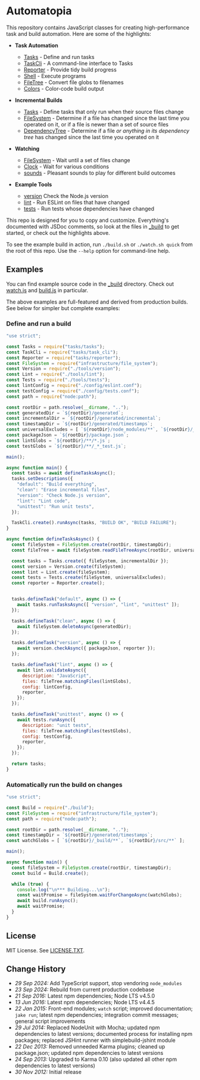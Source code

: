 # Automatopia

This repository contains JavaScript classes for creating high-performance task and build automation. Here are some of the highlights:

* **Task Automation**
  * [Tasks](_build/node_modules/tasks/tasks.js) - Define and run tasks
  * [TaskCli](_build/node_modules/tasks/task_cli.js) - A command-line interface to Tasks
  * [Reporter](_build/node_modules/tasks/reporter.js) - Provide tidy build progress
  * [Shell](_build/node_modules/infrastructure/shell.js) - Execute programs
  * [FileTree](_build/node_modules/infrastructure/file_tree.js) - Convert file globs to filenames
  * [Colors](_build/node_modules/infrastructure/colors.js) - Color-code build output

* **Incremental Builds**
  * [Tasks](_build/node_modules/tasks/tasks.js) - Define tasks that only run when their source files change
  * [FileSystem](_build/node_modules/infrastructure/file_system.js) - Determine if a file has changed since the last time you operated on it, or if a file is newer than a set of source files
  * [DependencyTree](_build/node_modules/tasks/dependency_tree.js) - Determine if a file *or anything in its dependency tree* has changed since the last time you operated on it 

* **Watching**
  * [FileSystem](_build/node_modules/infrastructure/file_system.js) - Wait until a set of files change
  * [Clock](_build/node_modules/infrastructure/clock.js) - Wait for various conditions
  * [sounds](_build/sounds) - Pleasant sounds to play for different build outcomes 

* **Example Tools**
  * [version](_build/tools/version.js) Check the Node.js version
  * [lint](_build/tools/lint.js) - Run ESLint on files that have changed
  * [tests](_build/tools/tests.js) - Run tests whose dependencies have changed 

This repo is designed for you to copy and customize. Everything's documented with JSDoc comments, so look at the files in [_build](_build) to get started, or check out the highlights above.

To see the example build in action, run `./build.sh` or `./watch.sh quick` from the root of this repo. Use the `--help` option for command-line help.


## Examples

You can find example source code in the [_build](_build) directory. Check out [watch.js](_build/watch.js) and [build.js](_build/build.js) in particular.

The above examples are full-featured and derived from production builds. See below for simpler but complete examples:

### Define and run a build

```javascript
"use strict";

const Tasks = require("tasks/tasks");
const TaskCli = require("tasks/task_cli");
const Reporter = require("tasks/reporter");
const FileSystem = require("infrastructure/file_system");
const Version = require("./tools/version");
const Lint = require("./tools/lint");
const Tests = require("./tools/tests");
const lintConfig = require("./config/eslint.conf");
const testConfig = require("./config/tests.conf");
const path = require("node:path");

const rootDir = path.resolve(__dirname, "..");
const generatedDir = `${rootDir}/generated`;
const incrementalDir = `${rootDir}/generated/incremental`;
const timestampDir = `${rootDir}/generated/timestamps`;
const universalExcludes = [ `${rootDir}/node_modules/**`, `${rootDir}/_build/node_modules/tests/vendor/**` ];
const packageJson = `${rootDir}/package.json`;
const lintGlobs = `${rootDir}/**/*.js`;
const testGlobs = `${rootDir}/**/_*_test.js`;

main();

async function main() {
  const tasks = await defineTasksAsync();
  tasks.setDescriptions({
    "default": "Build everything",
    "clean": "Erase incremental files",
    "version": "Check Node.js version",
    "lint": "Lint code",
    "unittest": "Run unit tests",
  });

  TaskCli.create().runAsync(tasks, "BUILD OK", "BUILD FAILURE");
}

async function defineTasksAsync() {
  const fileSystem = FileSystem.create(rootDir, timestampDir);
  const fileTree = await fileSystem.readFileTreeAsync(rootDir, universalExcludes);

  const tasks = Tasks.create({ fileSystem, incrementalDir });
  const version = Version.create(fileSystem);
  const lint = Lint.create(fileSystem);
  const tests = Tests.create(fileSystem, universalExcludes);
  const reporter = Reporter.create();


  tasks.defineTask("default", async () => {
    await tasks.runTasksAsync([ "version", "lint", "unittest" ]);
  });

  tasks.defineTask("clean", async () => {
    await fileSystem.deleteAsync(generatedDir);
  });

  tasks.defineTask("version", async () => {
    await version.checkAsync({ packageJson, reporter });
  });

  tasks.defineTask("lint", async () => {
    await lint.validateAsync({
      description: "JavaScript",
      files: fileTree.matchingFiles(lintGlobs),
      config: lintConfig,
      reporter,
    });
  });

  tasks.defineTask("unittest", async () => {
    await tests.runAsync({
      description: "unit tests",
      files: fileTree.matchingFiles(testGlobs),
      config: testConfig,
      reporter,
    });
  });

  return tasks;
}
```

### Automatically run the build on changes
```javascript
"use strict";

const Build = require("./build");
const FileSystem = require("infrastructure/file_system");
const path = require("node:path");

const rootDir = path.resolve(__dirname, "..");
const timestampDir = `${rootDir}/generated/timestamps`;
const watchGlobs = [ `${rootDir}/_build/**`, `${rootDir}/src/**` ];

main();

async function main() {
  const fileSystem = FileSystem.create(rootDir, timestampDir);
  const build = Build.create();

  while (true) {
    console.log("\n*** Building...\n");
    const waitPromise = fileSystem.waitForChangeAsync(watchGlobs);
    await build.runAsync();
    await waitPromise;
  }
}
```


## License

MIT License. See [LICENSE.TXT](LICENSE.TXT).


## Change History

* *29 Sep 2024:* Add TypeScript support, stop vendoring `node_modules`
* *23 Sep 2024:* Rebuild from current production codebase
* *21 Sep 2016:* Latest npm dependencies; Node LTS v4.5.0
* *13 Jun 2016:* Latest npm dependencies; Node LTS v4.4.5
* *22 Jan 2015:* Front-end modules; `watch` script; improved documentation; `jake run`; latest npm dependencies; integration commit messages; general script improvements
* *29 Jul 2014:* Replaced NodeUnit with Mocha; updated npm dependencies to latest versions; documented process for installing npm packages; replaced JSHint runner with simplebuild-jshint module
* *22 Dec 2013:* Removed unneeded Karma plugins; cleaned up package.json; updated npm dependencies to latest versions
* *24 Sep 2013:* Upgraded to Karma 0.10 (also updated all other npm dependencies to latest versions)
* *30 Nov 2012:* Initial release
